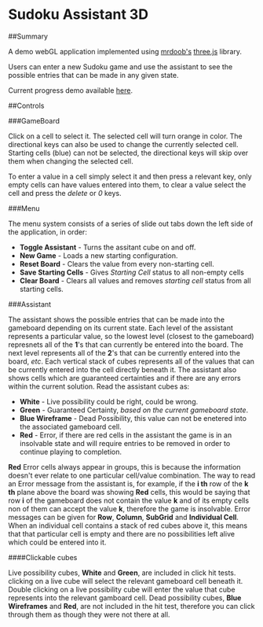 Sudoku Assistant 3D
===========================

##Summary


A demo webGL application implemented using [mrdoob's](https://github.com/mrdoob/three.js/graphs/contributors) [three.js](https://github.com/mrdoob/three.js) library.

Users can enter a new Sudoku game and use the assistant to see the possible entries that can be made in any given state.

Current progress demo available [here](http://0xor1.com/Sudoku).

##Controls

###GameBoard

Click on a cell to select it. The selected cell will turn orange in color. The directional keys can also be used to change the currently selected cell. Starting cells (blue) can not be selected, the directional keys will skip over them when changing the selected cell.

To enter a value in a cell simply select it and then press a relevant key, only empty cells can have values entered into them, to clear a value select the cell and press the _delete_ or _0_ keys.

###Menu

The menu system consists of a series of slide out tabs down the left side of the application, in order:

+ **Toggle Assistant** - Turns the assitant cube on and off.
+ **New Game** - Loads a new starting configuration.
+ **Reset Board** - Clears the value from every non-starting cell.
+ **Save Starting Cells** - Gives _Starting Cell_ status to all non-empty cells
+ **Clear Board** - Clears all values and removes _starting cell_ status from all starting cells.

###Assistant

The assistant shows the possible entries that can be made into the gameboard depending on its current state.
Each level of the assistant represents a particular value, so the lowest level (closest to the gameboard) represnets all of the **1**'s that can currently be entered into the board.
The next level represents all of the **2**'s that can be currently entered into the board, _etc_.
Each vertical stack of cubes represents all of the values that can be currently entered into the cell directly beneath it.
The assistant also shows cells which are guaranteed certainties and if there are any errors within the current solution.
Read the assistant cubes as:

+ **White** - Live possibility could be right, could be wrong.
+ **Green** - Guaranteed Certainty, _based on the current gameboard state_.
+ **Blue Wireframe** - Dead Possibility, this value can not be enetered into the associated gameboard cell.
+ **Red** - Error, if there are red cells in the assistant the game is in an insolvable state and will require entries to be removed in order to continue playing to completion.

**Red** Error cells always appear in groups, this is because the information doesn't ever relate to one particular cell/value combination.
The way to read an Error message from the assistant is, for example, if the **i th** row of the **k th** plane above the board was showing **Red** cells, this would be saying that row **i** of the gameboard does not contain the value **k** and of its empty cells non of them can accept the value **k**, therefore the game is insolvable.
Error messages can be given for **Row**, **Column**, **SubGrid** and **Individual Cell**.
When an individual cell contains a stack of red cubes above it, this means that that particular cell is empty and there are no possibilities left alive which could be entered into it.

####Clickable cubes

Live possibility cubes, **White** and **Green**, are included in click hit tests. clicking on a live cube will select the relevant gameboard cell beneath it. Double clicking on a live possibility cube will enter the value that cube represents into the relevant gamboard cell.
Dead possibility cubes, **Blue Wireframes** and **Red**, are not included in the hit test, therefore you can click through them as though they were not there at all.
